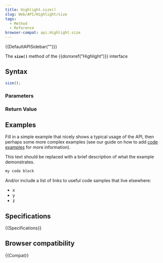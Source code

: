 ```yaml
---
title: Highlight.size()
slug: Web/API/Highlight/size
tags:
  - Method
  - Reference
browser-compat: api.Highlight.size
---
```

{{DefaultAPISidebar("")}}

The **`size()`** method of the {{domxref("Highlight")}} interface 

## Syntax

```js
size();
```

### Parameters



### Return Value



## Examples

Fill in a simple example that nicely shows a typical usage of the API, then perhaps some more complex examples (see our guide on how to add [code examples](/en-US/docs/MDN/Contribute/Structures/Code_examples) for more information).

This text should be replaced with a brief description of what the example demonstrates.

```js
my code block
```

And/or include a list of links to useful code samples that live elsewhere:

*   x
*   y
*   z

## Specifications

{{Specifications}}

## Browser compatibility

{{Compat}}

